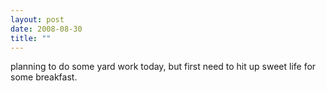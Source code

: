 ```yaml
---
layout: post
date: 2008-08-30
title: ""
---
```

planning to do some yard work today, but first need to hit up sweet life for some breakfast.
